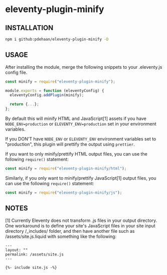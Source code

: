 # eleventy-plugin-minify


## INSTALLATION

```sh
npm i github:pdehaan/eleventy-plugin-minify -D
```

## USAGE

After installing the module, merge the following snippets to your .eleventy.js config file.

```js
const minify = require("eleventy-plugin-minify");

module.exports = function (eleventyConfig) {
  eleventyConfig.addPlugin(minify);

  return {...};
};
```

By default this will minify HTML and JavaScript[1] assets if you have `NODE_ENV=production` or `ELEVENTY_ENV=production` set in your environment variables.

If you DON'T have `NODE_ENV` or `ELEVENTY_ENV` environment variables set to "production", this plugin will prettify the output using `prettier`.

If you want to only minify/prettify HTML output files, you can use the following `require()` statement:

```js
const minify = require("eleventy-plugin-minify/html");
```

Similarly, if you only want to minify/prettify JavaScript[1] output files, you can use the following `require()` statement:

```js
const minify = require("eleventy-plugin-minify/js");
```

## NOTES

[1] Currently Eleventy does not transform .js files in your output directory. One workaround is to define your site's JavaScript files in your site input directory /_includes/ folder, and then have another file such as /assets/site.js.liquid with something like the following:

```liquid
---
layout: ""
permalink: /assets/site.js
---

{%- include site.js -%}
```
